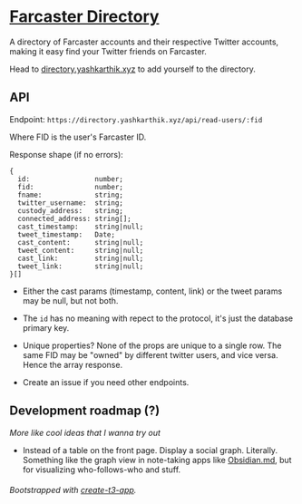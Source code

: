 # [Farcaster Directory](https://directory.yashkarthik.xyz)

A directory of Farcaster accounts and their respective Twitter accounts, making it easy find your
Twitter friends on Farcaster.

Head to [directory.yashkarthik.xyz](https://directory.yashkarthik.xyz) to add yourself to the
directory.
## API
Endpoint: `https://directory.yashkarthik.xyz/api/read-users/:fid`

Where FID is the user's Farcaster ID.

Response shape (if no errors):
```
{
  id:                number;
  fid:               number;
  fname:             string;
  twitter_username:  string;
  custody_address:   string;
  connected_address: string[];
  cast_timestamp:    string|null;
  tweet_timestamp:   Date;
  cast_content:      string|null;
  tweet_content:     string|null;
  cast_link:         string|null;
  tweet_link:        string|null;
}[]
```

- Either the cast params (timestamp, content, link) or the tweet params may be null, but not both.
- The `id` has no meaning with repect to the protocol, it's just the database primary key.
- Unique properties? None of the props are unique to a single row. The same FID may be "owned" by
different twitter users, and vice versa. Hence the array response.

- Create an issue if you need other endpoints.

## Development roadmap (?)
_More like cool ideas that I wanna try out_

- Instead of a table on the front page. Display a social graph. Literally. Something like the graph
view in note-taking apps like [Obsidian.md](https://help.obsidian.md/Plugins/Graph+view), but for
visualizing who-follows-who and stuff.

###### Bootstrapped with [create-t3-app](https://create.t3.gg/).
